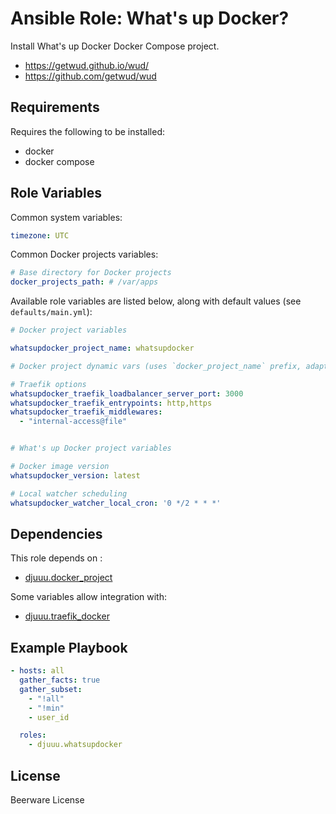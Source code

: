Ansible Role: What's up Docker?
===============================

Install What's up Docker Docker Compose project.

- https://getwud.github.io/wud/
- https://github.com/getwud/wud

Requirements
------------

Requires the following to be installed:
- docker
- docker compose

Role Variables
--------------

Common system variables:

```yaml
timezone: UTC
```

Common Docker projects variables:

```yaml
# Base directory for Docker projects
docker_projects_path: # /var/apps
```

Available role variables are listed below, along with default values (see `defaults/main.yml`):

```yaml
# Docker project variables

whatsupdocker_project_name: whatsupdocker

# Docker project dynamic vars (uses `docker_project_name` prefix, adapt if overriden)

# Traefik options
whatsupdocker_traefik_loadbalancer_server_port: 3000
whatsupdocker_traefik_entrypoints: http,https
whatsupdocker_traefik_middlewares:
  - "internal-access@file"


# What's up Docker project variables

# Docker image version
whatsupdocker_version: latest

# Local watcher scheduling
whatsupdocker_watcher_local_cron: '0 */2 * * *'
```

Dependencies
------------

This role depends on :
- [djuuu.docker_project](https://github.com/Djuuu/ansible-role-docker-project)

Some variables allow integration with:
- [djuuu.traefik_docker](https://github.com/Djuuu/ansible-role-traefik-docker)

Example Playbook
----------------

```yaml
- hosts: all
  gather_facts: true
  gather_subset:
    - "!all"
    - "!min"
    - user_id

  roles:
    - djuuu.whatsupdocker
```

License
-------

Beerware License
